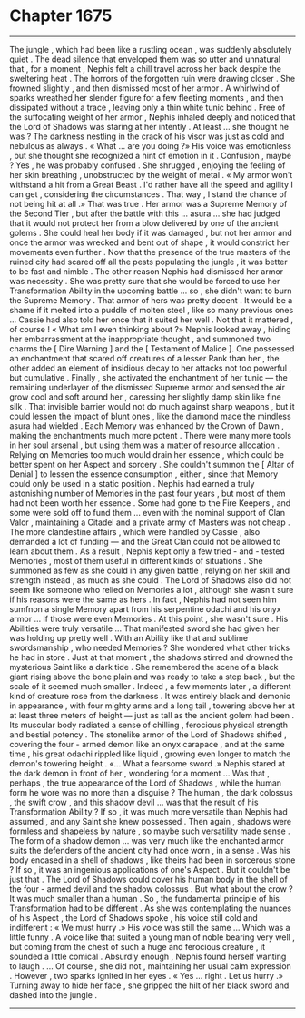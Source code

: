 
# Chapter 1675


---

The jungle , which had been like a rustling ocean , was suddenly absolutely quiet . The dead silence that enveloped them was so utter and unnatural that , for a moment , Nephis felt a chill travel across her back despite the sweltering heat .
The horrors of the forgotten ruin were drawing closer .
She frowned slightly , and then dismissed most of her armor . A whirlwind of sparks wreathed her slender figure for a few fleeting moments , and then dissipated without a trace , leaving only a thin white tunic behind .
Free of the suffocating weight of her armor , Nephis inhaled deeply and noticed that the Lord of Shadows was staring at her intently . At least … she thought he was ? The darkness nestling in the crack of his visor was just as cold and nebulous as always .
« What … are you doing ?»
His voice was emotionless , but she thought she recognized a hint of emotion in it . Confusion , maybe ?
Yes , he was probably confused .
She shrugged , enjoying the feeling of her skin breathing , unobstructed by the weight of metal .
« My armor won't withstand a hit from a Great Beast . I'd rather have all the speed and agility I can get , considering the circumstances . That way , I stand the chance of not being hit at all .»
That was true . Her armor was a Supreme Memory of the Second Tier , but after the battle with this … asura … she had judged that it would not protect her from a blow delivered by one of the ancient golems . She could heal her body if it was damaged , but not her armor and once the armor was wrecked and bent out of shape , it would constrict her movements even further .
Now that the presence of the true masters of the ruined city had scared off all the pests populating the jungle , it was better to be fast and nimble .
The other reason Nephis had dismissed her armor was necessity . She was pretty sure that she would be forced to use her Transformation Ability in the upcoming battle … so , she didn't want to burn the Supreme Memory .
That armor of hers was pretty decent . It would be a shame if it melted into a puddle of molten steel , like so many previous ones …
Cassie had also told her once that it suited her well .
Not that it mattered , of course !
« What am I even thinking about ?»
Nephis looked away , hiding her embarrassment at the inappropriate thought , and summoned two charms the [ Dire Warning ] and the [ Testament of Malice ]. One possessed an enchantment that scared off creatures of a lesser Rank than her , the other added an element of insidious decay to her attacks not too powerful , but cumulative .
Finally , she activated the enchantment of her tunic — the remaining underlayer of the dismissed Supreme armor and sensed the air grow cool and soft around her , caressing her slightly damp skin like fine silk . That invisible barrier would not do much against sharp weapons , but it could lessen the impact of blunt ones , like the diamond mace the mindless asura had wielded .
Each Memory was enhanced by the Crown of Dawn , making the enchantments much more potent .
There were many more tools in her soul arsenal , but using them was a matter of resource allocation . Relying on Memories too much would drain her essence , which could be better spent on her Aspect and sorcery . She couldn't summon the [ Altar of Denial ] to lessen the essence consumption , either , since that Memory could only be used in a static position .
Nephis had earned a truly astonishing number of Memories in the past four years , but most of them had not been worth her essence . Some had gone to the Fire Keepers , and some were sold off to fund them … even with the nominal support of Clan Valor , maintaining a Citadel and a private army of Masters was not cheap .
The more clandestine affairs , which were handled by Cassie , also demanded a lot of funding — and the Great Clan could not be allowed to learn about them .
As a result , Nephis kept only a few tried - and - tested Memories , most of them useful in different kinds of situations . She summoned as few as she could in any given battle , relying on her skill and strength instead , as much as she could .
The Lord of Shadows also did not seem like someone who relied on Memories a lot , although she wasn't sure if his reasons were the same as hers . In fact , Nephis had not seen him sumfnon a single Memory apart from his serpentine odachi and his onyx armor … if those were even Memories .
At this point , she wasn't sure .
His Abilities were truly versatile …
That manifested sword she had given her was holding up pretty well . With an Ability like that and sublime swordsmanship , who needed Memories ?
She wondered what other tricks he had in store .
Just at that moment , the shadows stirred and drowned the mysterious Saint like a dark tide . She remembered the scene of a black giant rising above the bone plain and was ready to take a step back , but the scale of it seemed much smaller .
Indeed , a few moments later , a different kind of creature rose from the darkness . It was entirely black and demonic in appearance , with four mighty arms and a long tail , towering above her at at least three meters of height — just as tall as the ancient golem had been .
Its muscular body radiated a sense of chilling , ferocious physical strength and bestial potency . The stonelike armor of the Lord of Shadows shifted , covering the four - armed demon like an onyx carapace , and at the same time , his great odachi rippled like liquid , growing even longer to match the demon's towering height .
«… What a fearsome sword .»
Nephis stared at the dark demon in front of her , wondering for a moment …
Was that , perhaps , the true appearance of the Lord of Shadows , while the human form he wore was no more than a disguise ?
The human , the dark colossus , the swift crow , and this shadow devil … was that the result of his Transformation Ability ? If so , it was much more versatile than Nephis had assumed , and any Saint she knew possessed .
Then again , shadows were formless and shapeless by nature , so maybe such versatility made sense .
The form of a shadow demon … was very much like the enchanted armor suits the defenders of the ancient city had once worn , in a sense . Was his body encased in a shell of shadows , like theirs had been in sorcerous stone ? If so , it was an ingenious applications of one's Aspect .
But it couldn't be just that . The Lord of Shadows could cover his human body in the shell of the four - armed devil and the shadow colossus . But what about the crow ? It was much smaller than a human . So , the fundamental principle of his Transformation had to be different .
As she was contemplating the nuances of his Aspect , the Lord of Shadows spoke , his voice still cold and indifferent :
« We must hurry .»
His voice was still the same …
Which was a little funny . A voice like that suited a young man of noble bearing very well , but coming from the chest of such a huge and ferocious creature , it sounded a little comical .
Absurdly enough , Nephis found herself wanting to laugh .
… Of course , she did not , maintaining her usual calm expression . However , two sparks ignited in her eyes .
« Yes … right . Let us hurry .»
Turning away to hide her face , she gripped the hilt of her black sword and dashed into the jungle .

---

